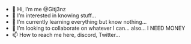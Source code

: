 - 👋 Hi, I’m me @Gitj3nz
- 👀 I’m interested in knowing stuff...
- 🌱 I’m currently learning everything but know nothing...
- 💞️ I’m looking to collaborate on whatever I can... also... I NEED MONEY
- 📫 How to reach me here, discord, Twitter...

<!---
Gitj3nz/Gitj3nz is a ✨ special ✨ repository because its `README.md` (this file) appears on your GitHub profile.
You can click the Preview link to take a look at your changes.
--->
